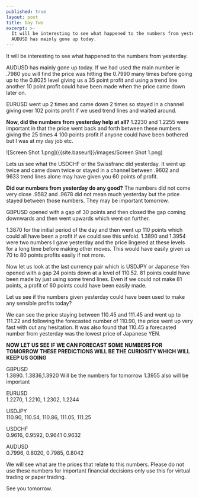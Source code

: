 ```yaml
---
published: true
layout: post
title: Day Two
excerpt: >-
  It will be interesting to see what happened to the numbers from yesterday
  AUDUSD has mainly gone up today.
---
```

It will be interesting to see what happened to the numbers from yesterday.

AUDUSD has mainly gone up today. If we had used the main number ie .7980 you will find the price was hitting the 0.7990 many times before going up to the 0.8025 level giving us a 35 point profit and using a trend line another 10 point profit could have been made when the price came down later on.

EURUSD went up 2 times and came down 2 times so stayed in a channel giving over 102 points profit if we used trend lines and waited around.

**Now, did the numbers from yesterday help at all?**
1.2230 and 1.2255 were important in that the price went back and forth between these numbers 
giving the 25 times 4 100 points profit if anyone could have been bothered but I was at my day job etc.

![Screen Shot 1.png]({{site.baseurl}}/images/Screen Shot 1.png)


Lets us see what the USDCHF or the Swissfranc did yesterday. It went up twice and came down twice or stayed in a channel between .9602 and 9633 trend lines alone may have given you 60 points of profit. 

**Did our numbers from yesterday do any good?** 
The numbers did not come very close .9582 and .9678 did not mean much yesterday but the price stayed between those numbers. They may be important tomorrow.

GBPUSD opened with a gap of 30 points and then closed the gap coming downwards and then went upwards which went on further.

1.3870 for the initial period of the day and then went up 110 points which could all have been a profit if we could see this unfold. 1.3890 and 1.3954 were two numbers I gave yesterday and the price lingered at these levels for a long time before making other moves. This would have easily given us 70 to 80 points profits easily if not more.

Now let us look at the last currency pair which is USDJPY or Japanese Yen opened with a gap 24 points down at a level of 110.52. 81 points could have been made by just using some trend lines. Even if we could not make 81 points, a profit of 60 points could have been easily made.

Let us see if the numbers given yesterday could have been used to make any sensible profits today?

We can see the price staying between 110.45 and 111.45 and went up to 111.22 and following the forecasted number of 110.90, the price went up very fast with out any hesitation. It was also found that 110.45 a forecasted number from yesterday was the lowest price of Japanese YEN.

**NOW LET US SEE IF WE CAN FORECAST SOME NUMBERS FOR TOMORROW THESE PREDICTIONS WILL BE THE CURIOSITY WHICH WILL KEEP US GOING**

GBPUSD  
1.3890. 1.3836,1.3920 Will be the numbers for tomorrow 1.3955 also will be important

EURUSD  
1.2270, 1.2210, 1.2302, 1.2244

USDJPY  
110.90, 110.54, 110.86, 111.05, 111.25

USDCHF  
0.9616, 0.9592, 0.9641 0.9632

AUDUSD  
0.7996, 0.8020, 0.7985, 0.8042

We will see what are the prices that relate to this numbers. 
Please do not use these numbers for important financial decisions only use this for virtual trading or paper trading.

See you tomorrow.
